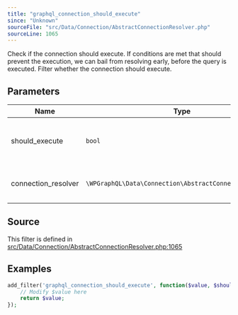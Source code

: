 ```yaml
---
title: "graphql_connection_should_execute"
since: "Unknown"
sourceFile: "src/Data/Connection/AbstractConnectionResolver.php"
sourceLine: 1065
---
```



Check if the connection should execute. If conditions are met that should prevent
the execution, we can bail from resolving early, before the query is executed.
Filter whether the connection should execute.

## Parameters

| Name | Type | Description |
|------|------|-------------|
| should_execute | `bool` | Whether the connection should execute |
| connection_resolver | `\WPGraphQL\Data\Connection\AbstractConnectionResolver` | Instance of the Connection Resolver |




## Source

This filter is defined in [src/Data/Connection/AbstractConnectionResolver.php:1065](https://github.com/wp-graphql/wp-graphql/blob/develop/src/Data/Connection/AbstractConnectionResolver.php#L1065)


## Examples

```php
add_filter('graphql_connection_should_execute', function($value, $should_execute, $connection_resolver) {
    // Modify $value here
    return $value;
});
```
